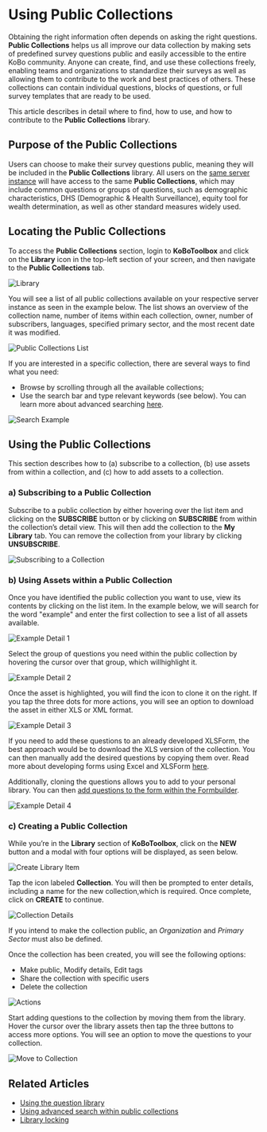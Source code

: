 # Using Public Collections

Obtaining the right information often depends on asking the right questions.
**Public Collections** helps us all improve our data collection by making sets
of predefined survey questions public and easily accessible to the entire KoBo
community. Anyone can create, find, and use these collections freely, enabling
teams and organizations to standardize their surveys as well as allowing them to
contribute to the work and best practices of others. These collections can
contain individual questions, blocks of questions, or full survey templates that
are ready to be used.

This article describes in detail where to find, how to use, and how to
contribute to the **Public Collections** library.

## Purpose of the Public Collections

Users can choose to make their survey questions public, meaning they will be
included in the **Public Collections** library. All users on the
[same server instance](server.md) will have access to the same **Public
Collections**, which may include common questions or groups of questions, such
as demographic characteristics, DHS (Demographic & Health Surveillance), equity
tool for wealth determination, as well as other standard measures widely used.

## Locating the Public Collections

To access the **Public Collections** section, login to **KoBoToolbox** and click
on the **Library** icon in the top-left section of your screen, and then
navigate to the **Public Collections** tab.

![Library](/images/using_public_collections/library.png)

You will see a list of all public collections available on your respective
server instance as seen in the example below. The list shows an overview of the
collection name, number of items within each collection, owner, number of
subscribers, languages, specified primary sector, and the most recent date it
was modified.

![Public Collections
List](/images/using_public_collections/public_collections_list.png)

If you are interested in a specific collection, there are several ways to find
what you need:

-   Browse by scrolling through all the available collections;
-   Use the search bar and type relevant keywords (see below). You can learn
    more about advanced searching [here](public_collections_advanced_search.md).

![Search Example](/images/using_public_collections/search_example.gif)

## Using the Public Collections

This section describes how to (a) subscribe to a collection, (b) use assets from
within a collection, and (c) how to add assets to a collection.

### a) Subscribing to a Public Collection

Subscribe to a public collection by either hovering over the list item and
clicking on the **SUBSCRIBE** button or by clicking on **SUBSCRIBE** from within
the collection’s detail view. This will then add the collection to the **My
Library** tab. You can remove the collection from your library by clicking
**UNSUBSCRIBE**.

![Subscribing to a
Collection](/images/using_public_collections/subscribing_to_a_collection.gif)

### b) Using Assets within a Public Collection

Once you have identified the public collection you want to use, view its
contents by clicking on the list item. In the example below, we will search for
the word "example" and enter the first collection to see a list of all assets
available.

![Example Detail 1](/images/using_public_collections/example_detail_1.gif)

Select the group of questions you need within the public collection by hovering
the cursor over that group, which willhighlight it.

![Example Detail 2](/images/using_public_collections/example_detail_2.gif)

Once the asset is highlighted, you will find the icon to clone it on the right.
If you tap the three dots for more actions, you will see an option to download
the asset in either XLS or XML format.

![Example Detail 3](/images/using_public_collections/example_detail_3.gif)

If you need to add these questions to an already developed XLSForm, the best
approach would be to download the XLS version of the collection. You can then
manually add the desired questions by copying them over. Read more about
developing forms using Excel and XLSForm [here](edit_forms_excel.md).

Additionally, cloning the questions allows you to add to your personal library.
You can then
[add questions to the form within the Formbuilder](question_library.md).

![Example Detail 4](/images/using_public_collections/example_detail_4.gif)

### c) Creating a Public Collection

While you’re in the **Library** section of **KoBoToolbox**, click on the **NEW**
button and a modal with four options will be displayed, as seen below.

![Create Library
Item](/images/using_public_collections/create_library_item.png)

Tap the icon labeled **Collection**. You will then be prompted to enter details,
including a name for the new collection,which is required. Once complete, click
on **CREATE** to continue.

![Collection Details](/images/using_public_collections/collection_details.png)

If you intend to make the collection public, an _Organization_ and _Primary
Sector_ must also be defined.

Once the collection has been created, you will see the following options:

-   Make public, Modify details, Edit tags
-   Share the collection with specific users
-   Delete the collection

![Actions](/images/using_public_collections/actions.gif)

Start adding questions to the collection by moving them from the library. Hover
the cursor over the library assets then tap the three buttons to access more
options. You will see an option to move the questions to your collection.

![Move to Collection](/images/using_public_collections/move_to_collection.gif)

## Related Articles

-   [Using the question library](question_library.md)
-   [Using advanced search within public collections](public_collections_advanced_search.md)
-   [Library locking](library_locking.md)
